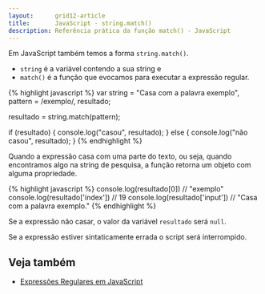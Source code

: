```yaml
---
layout:      grid12-article
title:       JavaScript - string.match()
description: Referência prática da função match() - JavaScript
---
```


Em JavaScript também temos a forma `string.match()`.

- `string` é a variável contendo a sua string e
- `match()` é a função que evocamos para executar a expressão regular.

{% highlight javascript %}
var string = "Casa com a palavra exemplo",
    pattern = /exemplo/,
    resultado;

resultado = string.match(pattern);

if (resultado) {
    console.log("casou", resultado);
} else {
    console.log("não casou", resultado);
}
{% endhighlight %}

Quando a expressão casa com uma parte do texto, ou seja, quando encontramos algo na string de pesquisa, a função retorna
um objeto com alguma propriedade.

{% highlight javascript %}
console.log(resultado[0])       // "exemplo"
console.log(resultado['index']) // 19
console.log(resultado['input']) // "Casa com a palavra exemplo."
{% endhighlight %}

Se a expressão não casar, o valor da variável `resultado` será `null`.

Se a expressão estiver sintaticamente errada o script será interrompido.



Veja também
---

- [Expressões Regulares em JavaScript](/regex/javascript-expressoes-regulares/)